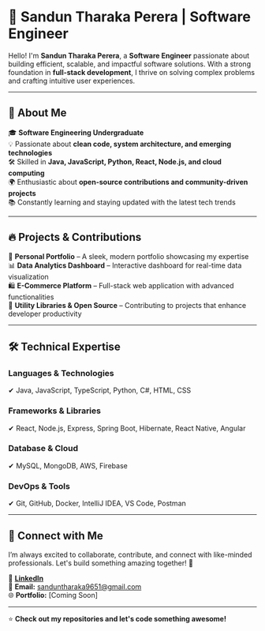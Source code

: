 # 🌟 Sandun Tharaka Perera | Software Engineer

Hello! I'm **Sandun Tharaka Perera**, a **Software Engineer** passionate about building efficient, scalable, and impactful software solutions. With a strong foundation in **full-stack development**, I thrive on solving complex problems and crafting intuitive user experiences.

---

## 🚀 About Me

🎓 **Software Engineering Undergraduate**  
💡 Passionate about **clean code, system architecture, and emerging technologies**  
🛠 Skilled in **Java, JavaScript, Python, React, Node.js, and cloud computing**  
🌍 Enthusiastic about **open-source contributions and community-driven projects**  
📚 Constantly learning and staying updated with the latest tech trends  

---

## 🔥 Projects & Contributions

🔹 **Personal Portfolio** – A sleek, modern portfolio showcasing my expertise  
📊 **Data Analytics Dashboard** – Interactive dashboard for real-time data visualization  
🛍 **E-Commerce Platform** – Full-stack web application with advanced functionalities  
🔧 **Utility Libraries & Open Source** – Contributing to projects that enhance developer productivity  

---

## 🛠 Technical Expertise

### **Languages & Technologies**  
✔ Java, JavaScript, TypeScript, Python, C#, HTML, CSS  

### **Frameworks & Libraries**  
✔ React, Node.js, Express, Spring Boot, Hibernate, React Native, Angular  

### **Database & Cloud**  
✔ MySQL, MongoDB, AWS, Firebase  

### **DevOps & Tools**  
✔ Git, GitHub, Docker, IntelliJ IDEA, VS Code, Postman  

---

## 🤝 Connect with Me

I’m always excited to collaborate, contribute, and connect with like-minded professionals. Let's build something amazing together! 🚀

🔗 **[LinkedIn](#)**  
📧 **Email:** sanduntharaka9651@gmail.com  
🌐 **Portfolio:** [Coming Soon]  

---

⭐ **Check out my repositories and let's code something awesome!**

